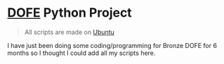 # [DOFE](https://www.dofe.org/) Python Project

> All scripts are made on [Ubuntu](https://ubuntu.com/)


I have just been doing some coding/programming for Bronze DOFE for 6 months so I thought I could 
add all my scripts here.
